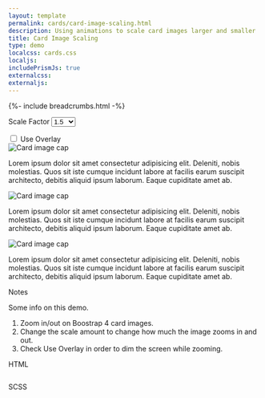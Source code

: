 ```yaml
---
layout: template
permalink: cards/card-image-scaling.html
description: Using animations to scale card images larger and smaller
title: Card Image Scaling
type: demo
localcss: cards.css
localjs:
includePrismJs: true
externalcss:
externaljs: 
---
```


{%- include breadcrumbs.html -%}


<label for="factor">Scale Factor</label> 
<select class="custom-select w-10" id="factor" name="factor">
	<option value="1.25">
		1.25
	</option>
	<option value="1.5" selected>
		1.5
	</option>
	<option value="2">
		2
	</option>
</select>
<div class="custom-control custom-checkbox">
    <input type="checkbox" class="custom-control-input" id="cbox">
    <label class="custom-control-label" for="cbox">Use Overlay</label>
</div>

<div class="row">
	<div class="col-md-4">
		<div class="card card-img-zoom">
			<img alt="Card image cap" class="img-fluid card-img-top" src="https://www.cdc.gov/dhdsp/maps/images/hd_all.jpg">
			<div class="card-body">
				<p>Lorem ipsum dolor sit amet consectetur adipisicing elit. Deleniti, nobis molestias. Quos sit iste cumque incidunt labore at facilis earum suscipit architecto, debitis aliquid ipsum laborum. Eaque cupiditate amet ab.</p>
			</div>
		</div>
	</div>
	<div class="col-md-4">
		<div class="card card-img-zoom">
			<img alt="Card image cap" class="img-fluid card-img-top" src="https://www.cdc.gov/obesity/data/brfss_2018_ob_white.svg">
			<div class="card-body">
				<p>Lorem ipsum dolor sit amet consectetur adipisicing elit. Deleniti, nobis molestias. Quos sit iste cumque incidunt labore at facilis earum suscipit architecto, debitis aliquid ipsum laborum. Eaque cupiditate amet ab.</p>
			</div>
		</div>
	</div>
	<div class="col-md-4">
		<div class="card card-img-zoom">
			<img alt="Card image cap" class="img-fluid card-img-top" src="https://www.cdc.gov/dhdsp/maps/images/sd_unemployment.jpg">
			<div class="card-body">
				<p>Lorem ipsum dolor sit amet consectetur adipisicing elit. Deleniti, nobis molestias. Quos sit iste cumque incidunt labore at facilis earum suscipit architecto, debitis aliquid ipsum laborum. Eaque cupiditate amet ab.</p>
			</div>
		</div>
	</div>
</div>

<script id="rendered-js">
    window.addEventListener( 'DOMContentLoaded', function() {
        ( function( $ ) {

            var factor = 2,     // the amount of zoom
                scale = 0;      // the zoom level
                
            $( '.card-img-zoom .img-fluid' ).on( 'mousedown', function( event ) {
                // if animating, don't allow more clicking
            	if ( $( ':animated' ).length ) {
            		return false;
                }
                
                // reset all of the images
                $( '.card-img-zoom .img-fluid' )
                    .css( 'z-index', '0' )
                    .not( this ).removeAttr( 'style' ).prev( '.reset' ).hide();

                // put this over most other things
                $( this ).css( 'z-index', '9998' );
                
                // handle which mouse button was clicked
            	switch ( event.which ) {
            		case 1:
                        // zooming in 
            			$( this ).css( 'cursor', 'zoom-in' );
            			scale++;
            			$( this ).animate( {
            				width: $( this ).width() * $( '#factor' ).val()
            			}, function() {
            				if ( 0 === scale ) {
            					$( this ).attr( 'style', '' )
            				}
            			} );
            			break;
            		case 3:
            			$( this ).css( 'cursor', 'zoom-out' );
            			if ( 0 === scale ) {
            				return false;
            			}
            			scale--;
            			$( this ).animate( {
            				width: $( this ).width() / $( '#factor' ).val()
            			}, function() {
            				if ( 0 === scale ) {
            					$( this ).attr( 'style', '' )
            				}
            			} );
            			break;
            		default:
            	}
            	if ( 0 === scale ) {
            		$( this ).prev( '.reset' ).hide();
            		$( '#overlay' ).hide();
            	} else {
            		$( this ).prev( '.reset' ).show();
            		if ( $( '#cbox' ).is( ':checked' ) ) {
            			$( '#overlay' ).show();
            		}
            	}
            } ).on( 'contextmenu', function() {
            	return false;
            } );
            $( '.card-img-zoom .img-fluid' ).before( '<a class="btn reset" href="#">reset</a>' );
            $( 'body' ).append( '<div id="overlay"></div>' )
            $( '.reset' ).on( 'click', function() {
            	$( this ).next( '.card-img-zoom .img-fluid' ).attr( 'style', '' ).css( 'cursor', 'zoom-in' );
            	$( this ).hide();
            	$( '#overlay' ).hide();
            	scale = 0;
            } );

        } )( jQuery );
    } );
</script>

<div aria-multiselectable="true" class="accordion indicator-plus accordion-white mb-3" id="accordion-4" role="tabpanel">
	<div class="card">
		<div aria-expanded="false" class="card-header collapsed" data-target="#accordion-4-collapse-3" data-toggle="collapse" id="accordion-4-card-3" role="tab">
			<a class="card-title" data-controls="accordion-4-collapse-3">Notes</a>
		</div>
		<div aria-labelledby="accordion-4-card-3" class="collapse show" id="accordion-4-collapse-3" role="tabpanel">
			<div class="card-body">
				<p>Some info on this demo.</p>
				<ol>
					<li>Zoom in/out on Boostrap 4 card images.</li>
                    <li>Change the scale amount to change how much the image zooms in and out.</li>
                    <li>Check Use Overlay in order to dim the screen while zooming.</li>
				</ol>	
			</div>
		</div>
	</div>
	<div class="card">
		<div aria-expanded="false" class="card-header collapsed" data-target="#accordion-4-collapse-1" data-toggle="collapse" id="accordion-4-card-1" role="tab">
			<a class="card-title" data-controls="accordion-4-collapse-1">HTML</a>
		</div>
		<div aria-labelledby="accordion-4-card-1" class="collapse" id="accordion-4-collapse-1" role="tabpanel">
			<div class="card-body">
				<div class="row">
					<div class="col">
                        <pre><code class="language-markup line-numbers"><script type="prism-html-markup"><div class="card card-img-zoom">
    <img alt="Card image cap" class="img-fluid card-img-top" src="https://www.cdc.gov/obesity/data/brfss_2018_ob_white.svg">
    <div class="card-body">
        <p>Lorem ipsum dolor sit amet consectetur adipisicing elit. Deleniti, nobis molestias. Quos sit iste cumque incidunt labore at facilis earum suscipit architecto, debitis aliquid ipsum laborum. Eaque cupiditate amet ab.</p>
    </div>
</div></script></code></pre>
					</div>
				</div>
			</div>
		</div>
	</div>
	<div class="card">
		<div aria-expanded="false" class="card-header collapsed" data-target="#accordion-4-collapse-2" data-toggle="collapse" id="accordion-4-card-2" role="tab">
			<a class="card-title" data-controls="accordion-4-collapse-2">SCSS</a>
		</div>
		<div aria-labelledby="accordion-4-card-2" class="collapse" id="accordion-4-collapse-2" role="tabpanel">
			<div class="card-body">
				<div class="row">
					<div class="col">
						<pre><code class="language-css line-numbers"><script type="prism-html-markup">.card-img-zoom {
    position: relative;
    .img-fluid {
        display: block;
        cursor: zoom-in;
        float: left;
        max-width: initial;
    }
    a.reset {
        background: rgba(0,0,0,0.75);
        color: #fff;
        font-weight: bold;
        padding: 2px 10px;
        z-index: 9999;
        position: absolute;
        display: none;
        margin: 2px
    }    
}

#overlay {
    position: fixed;
    display: none;
    width: 100%;
    height: 100%;
    top: 0;
    left: 0;
    right: 0;
    bottom: 0;
    background-color: rgba(0,0,0,0.5);
    z-index: 2;
    cursor: pointer;
}</script></code></pre>
					</div>
				</div>
			</div>
		</div>
	</div>
</div>
